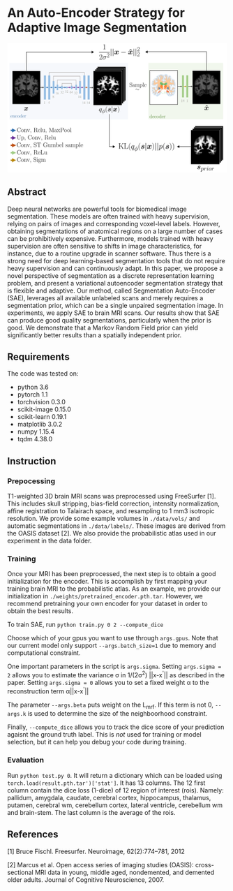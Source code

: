 # An Auto-Encoder Strategy for Adaptive Image Segmentation
<img src="figures/architecture.png" width='600'>

## Abstract
Deep neural networks are powerful tools for biomedical image segmentation. These models are often trained with heavy supervision, relying on pairs of images and corresponding voxel-level labels. However, obtaining segmentations of anatomical regions on a large number of cases can be prohibitively expensive. Furthermore, models trained with heavy supervision are often sensitive to shifts in image characteristics, for instance, due to a routine upgrade in scanner software. Thus there is a strong need for deep learning-based segmentation tools that do not require heavy supervision and can continuously adapt.  In this paper, we propose a novel perspective of segmentation as a discrete representation learning problem, and present a variational autoencoder segmentation strategy that is flexible and adaptive. Our method, called Segmentation Auto-Encoder (SAE), leverages all available unlabeled scans and merely requires a segmentation prior, which can be a single unpaired segmentation image. In experiments, we apply SAE to brain MRI scans. Our results show that SAE can produce good quality segmentations, particularly when the prior is good. We demonstrate that a Markov Random Field prior can yield significantly better results than a spatially independent prior. 

## Requirements
The code was tested on:
- python 3.6
- pytorch 1.1
- torchvision 0.3.0
- scikit-image 0.15.0
- scikit-learn 0.19.1
- matplotlib 3.0.2
- numpy 1.15.4
- tqdm 4.38.0

## Instruction

### Prepocessing 
T1-weighted 3D brain MRI scans was preprocessed using FreeSurfer [1]. This includes skull stripping, bias-field correction, intensity normalization, affine registration to Talairach space, and resampling to 1 mm3 isotropic resolution. We provide some example volumes in `./data/vols/` and automatic segmentations in `./data/labels/`. These images are derived from the OASIS dataset [2]. We also provide the probabilistic atlas used in our experiment in the data folder. 

### Training
Once your MRI has been preprocessed, the next step is to obtain a good initialization for the encoder. This is accomplish by first mapping your training brain MRI to the probabilistic atlas. As an example, we provide our initialization in `./weights/pretrained_encoder.pth.tar`. However, we recommend pretraining your own encoder for your dataset in order to obtain the best results.

To train SAE, run `python train.py 0 2 --compute_dice`

Choose which of your gpus you want to use through `args.gpus`. Note that our current model only support `--args.batch_size=1` due to memory and computational constraint.

One important parameters in the script is `args.sigma`. Setting `args.sigma = 2` allows you to estimate the variance σ
in 1/(2σ<sup>2</sup>) ||x-x<sup>'</sup>|| as described in the paper. Setting `args.sigma = 0` allows you to set a fixed weight 
α to the reconstruction term α||x-x<sup>'</sup>||

The parameter `--args.beta` puts weight on the L<sub>mrf</sub>. If this term is not 0, `--args.k` is used to determine the size of the neighboorhood constraint. 

Finally, `--compute_dice` allows you to track the dice score of your prediction agaisnt the ground truth label. This is *not* used for training or model selection, but it can help you debug your code during training. 

### Evaluation
Run `python test.py 0`. It will return a dictionary which can be loaded using `torch.load(result.pth.tar')['stat']`. It has 13 columns. The 12 first column contain the dice loss (1-dice) of 12 region of interest (rois). Namely: pallidum, amygdala, caudate, cerebral cortex, hippocampus, thalamus, putamen, cerebral wm, cerebellum cortex, lateral ventricle, cerebellum wm and brain-stem. The last column is the average of the rois.

## References
[1] Bruce Fischl. Freesurfer. Neuroimage, 62(2):774–781, 2012

[2] Marcus et al. Open access series of imaging studies (OASIS): cross-sectional MRI data
in young, middle aged, nondemented, and demented older adults. Journal of Cognitive
Neuroscience, 2007.
